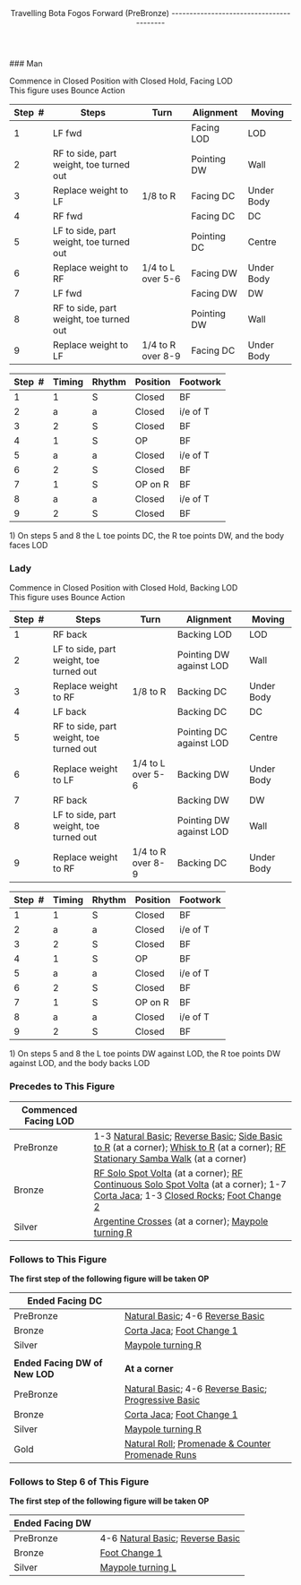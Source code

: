 <header>Travelling Bota Fogos Forward (PreBronze)
-----------------------------------------

 </header>### Man

Commence in Closed Position with Closed Hold, Facing LOD  
 This figure uses Bounce Action

 | **Step<span style="color:white">\_</span>\#** | **Steps** | **Turn** | **Alignment** | **Moving** |
|---|---|---|---|---|
| 1 | LF fwd |  | Facing LOD | LOD |
| 2 | RF to side, part weight, toe turned out |  | Pointing DW | Wall |
| 3 | Replace weight to LF | 1/8 to R | Facing DC | Under Body |
| 4 | RF fwd |  | Facing DC | DC |
| 5 | LF to side, part weight, toe turned out |  | Pointing DC | Centre |
| 6 | Replace weight to RF | 1/4 to L over 5-6 | Facing DW | Under Body |
| 7 | LF fwd |  | Facing DW | DW |
| 8 | RF to side, part weight, toe turned out |  | Pointing DW | Wall |
| 9 | Replace weight to LF | 1/4 to R over 8-9 | Facing DC | Under Body |

 | **Step<span style="color:white">\_</span>\#** | **Timing** | **Rhythm** | **Position** | **Footwork** |
|---|---|---|---|---|
| 1 | 1 | S | Closed | BF |
| 2 | a | a | Closed | i/e of T |
| 3 | 2 | S | Closed | BF |
| 4 | 1 | S | OP | BF |
| 5 | a | a | Closed | i/e of T |
| 6 | 2 | S | Closed | BF |
| 7 | 1 | S | OP on R | BF |
| 8 | a | a | Closed | i/e of T |
| 9 | 2 | S | Closed | BF |

1\) On steps 5 and 8 the L toe points DC, the R toe points DW, and the body faces LOD

### Lady

Commence in Closed Position with Closed Hold, Backing LOD  
 This figure uses Bounce Action

 | **Step<span style="color:white">\_</span>\#** | **Steps** | **Turn** | **Alignment** | **Moving** |
|---|---|---|---|---|
| 1 | RF back |  | Backing LOD | LOD |
| 2 | LF to side, part weight, toe turned out |  | Pointing DW against LOD | Wall |
| 3 | Replace weight to RF | 1/8 to R | Backing DC | Under Body |
| 4 | LF back |  | Backing DC | DC |
| 5 | RF to side, part weight, toe turned out |  | Pointing DC against LOD | Centre |
| 6 | Replace weight to LF | 1/4 to L over 5-6 | Backing DW | Under Body |
| 7 | RF back |  | Backing DW | DW |
| 8 | LF to side, part weight, toe turned out |  | Pointing DW against LOD | Wall |
| 9 | Replace weight to RF | 1/4 to R over 8-9 | Backing DC | Under Body |

 | **Step<span style="color:white">\_</span>\#** | **Timing** | **Rhythm** | **Position** | **Footwork** |
|---|---|---|---|---|
| 1 | 1 | S | Closed | BF |
| 2 | a | a | Closed | i/e of T |
| 3 | 2 | S | Closed | BF |
| 4 | 1 | S | OP | BF |
| 5 | a | a | Closed | i/e of T |
| 6 | 2 | S | Closed | BF |
| 7 | 1 | S | OP on R | BF |
| 8 | a | a | Closed | i/e of T |
| 9 | 2 | S | Closed | BF |

1\) On steps 5 and 8 the L toe points DW against LOD, the R toe points DW against LOD, and the body backs LOD

### Precedes to This Figure

 | **Commenced Facing LOD** |  |
|---|---|
| PreBronze | 1-3 [Natural Basic](natural_basic.md); [Reverse Basic](reverse_basic.md); [Side Basic to R](side_basic.md) (at a corner); [Whisk to R](whisk.md) (at a corner); [RF Stationary Samba Walk](stationary_samba_walks.md) (at a corner) |
| Bronze | [RF Solo Spot Volta](solo_spot_volta.md) (at a corner); [RF Continuous Solo Spot Volta](continuous_solo_spot_volta.md) (at a corner); 1-7 [Corta Jaca](corta_jaca.md); 1-3 [Closed Rocks](closed_rocks.md); [Foot Change 2](foot_change_2_shadow_to_closed.md) |
| Silver | [Argentine Crosses](argentine_crosses.md) (at a corner); [Maypole turning R](maypole.md) |

### Follows to This Figure

**The first step of the following figure will be taken OP**

 | **Ended Facing DC** |  |
|---|---|
| PreBronze | [Natural Basic](natural_basic.md); 4-6 [Reverse Basic](reverse_basic.md) |
| Bronze | [Corta Jaca](corta_jaca.md); [Foot Change 1](foot_change_1_closed_to_shadow.md) |
| Silver | [Maypole turning R](maypole.md) |
|  |  |
| **Ended Facing DW of New LOD** | **At a corner** |
| PreBronze | [Natural Basic](natural_basic.md); 4-6 [Reverse Basic](reverse_basic.md); [Progressive Basic](progressive_basic.md) |
| Bronze | [Corta Jaca](corta_jaca.md); [Foot Change 1](foot_change_1_closed_to_shadow.md) |
| Silver | [Maypole turning R](maypole.md) |
| Gold | [Natural Roll](natural_roll.md); [Promenade &amp; Counter Promenade Runs](p_cp_runs.md) |

### Follows to Step 6 of This Figure

**The first step of the following figure will be taken OP**

 | **Ended Facing DW** |  |
|---|---|
| PreBronze | 4-6 [Natural Basic](natural_basic.md); [Reverse Basic](reverse_basic.md) |
| Bronze | [Foot Change 1](foot_change_1_closed_to_shadow.md) |
| Silver | [Maypole turning L](maypole.md) |
